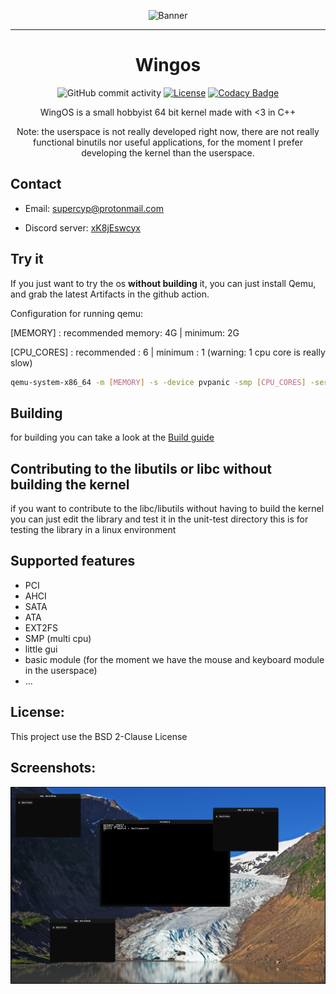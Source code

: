 <div align="center">

![Banner](screen_shot/wingOS.png)

----

# Wingos
![GitHub commit activity](https://img.shields.io/github/commit-activity/w/Supercip971/Wingos)
 [![License](https://img.shields.io/github/license/cute-engineewing/mulib?style=flat-square)](./LICENSE)
 [![Codacy Badge](https://app.codacy.com/project/badge/Grade/a93122f607b943fd960639747f19f29c)](https://www.codacy.com/gh/Supercip971/WingOS/dashboard?utm_source=github.com&amp;utm_medium=referral&amp;utm_content=Supercip971/WingOS&amp;utm_campaign=Badge_Grade)

WingOS is a small hobbyist 64 bit kernel made with <3 in C++ 

Note: the userspace is not really developed right now, there are not really functional binutils nor useful applications, for the moment I prefer developing the kernel than the userspace.

</div>

## Contact 

- Email: supercyp@protonmail.com

- Discord server: [xK8jEswcyx](https://discord.gg/xK8jEswcyx)
## Try it

If you just want to try the os **without building** it, you can just install Qemu, and grab the latest Artifacts in the github action.

Configuration for running qemu: 

[MEMORY] : recommended memory: 4G | minimum: 2G

[CPU_CORES] : recommended : 6 | minimum : 1 (warning: 1 cpu core is really slow)
```sh
qemu-system-x86_64 -m [MEMORY] -s -device pvpanic -smp [CPU_CORES] -serial stdio -enable-kvm -d cpu_reset -d guest_errors -hda [DISK_PATH] -nic user,model=e1000 -M q35 -cpu host 
```
## Building
for building you can take a look at the [Build guide](./Build_guide.md)

## Contributing to the libutils or libc without building the kernel
if you want to contribute to the libc/libutils without having to build the kernel you can just edit the library and test it in the unit-test directory 
this is for testing the library in a linux environment 

## Supported features 

- PCI
- AHCI
- SATA
- ATA
- EXT2FS
- SMP (multi cpu)
- little gui
- basic module (for the moment we have the mouse and keyboard module in the userspace)
- ...

## License: 
This project use the BSD 2-Clause License  
## Screenshots:

![sample](screen_shot/sample6_11_05_2021png.png)
